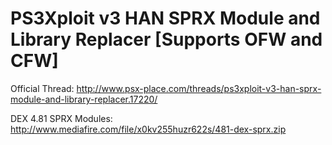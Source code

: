 # PS3Xploit v3 HAN SPRX Module and Library Replacer [Supports OFW and CFW] 

Official Thread: http://www.psx-place.com/threads/ps3xploit-v3-han-sprx-module-and-library-replacer.17220/

DEX 4.81 SPRX Modules: http://www.mediafire.com/file/x0kv255huzr622s/481-dex-sprx.zip